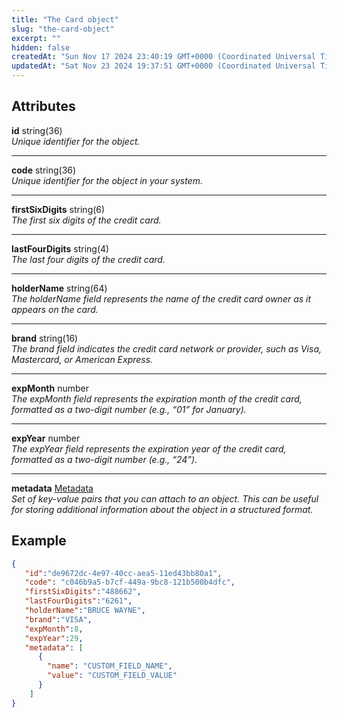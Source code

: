 ```yaml
---
title: "The Card object"
slug: "the-card-object"
excerpt: ""
hidden: false
createdAt: "Sun Nov 17 2024 23:40:19 GMT+0000 (Coordinated Universal Time)"
updatedAt: "Sat Nov 23 2024 19:37:51 GMT+0000 (Coordinated Universal Time)"
---
```

## Attributes

**id** string(36)  
_Unique identifier for the object._

***

**code** string(36)  
_Unique identifier for the object in your system._

***

**firstSixDigits** string(6)  
_The first six digits of the credit card._

***

**lastFourDigits** string(4)  
_The last four digits of the credit card._

***

**holderName** string(64)  
_The holderName field represents the name of the credit card owner as it appears on the card._

***

**brand** string(16)  
_The brand field indicates the credit card network or provider, such as Visa, Mastercard, or American Express._

***

**expMonth** number  
_The expMonth field represents the expiration month of the credit card, formatted as a two-digit number (e.g., “01” for January)._

***

**expYear** number  
_The expYear field represents the expiration year of the credit card, formatted as a two-digit number (e.g., “24”)._

***

**metadata** [Metadata](ref:metadata)  
_Set of key-value pairs that you can attach to an object. This can be useful for storing additional information about the object in a structured format._

## Example

```json
{
   "id":"de9672dc-4e97-40cc-aea5-11ed43bb80a1",
   "code": "c046b9a5-b7cf-449a-9bc8-121b500b4dfc",
   "firstSixDigits":"488662",
   "lastFourDigits":"6261",
   "holderName":"BRUCE WAYNE",
   "brand":"VISA",
   "expMonth":8,
   "expYear":29,
   "metadata": [
      {
        "name": "CUSTOM_FIELD_NAME", 
        "value": "CUSTOM_FIELD_VALUE"
      }
    ]
}
```
